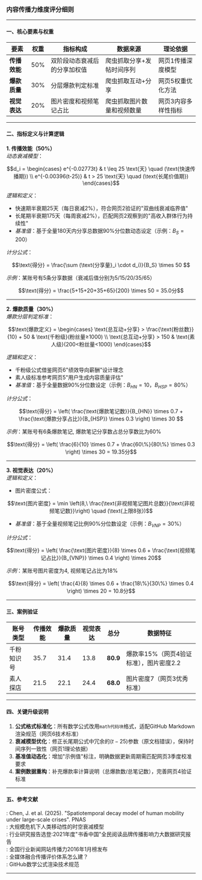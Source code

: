 ### 内容传播力维度评分细则

---

#### **一、核心要素与权重**  
| 要素          | 权重 | 指标构成 | 数据来源 | 理论依据 |  
|---------------|------|----------|-----------------------|-----------------|  
| **传播效能**  | 50%  | 双阶段动态衰减后的分享加权值 | 爬虫抓取分享+发帖时间序列 | 网页1传播深度模型 |  
| **爆款质量**  | 30%  | 分层爆款判定标准 | 爬虫抓取互动+分享 | 网页5权重优化方法 |  
| **视觉表达**  | 20%  | 图片密度和视频笔记占比 | 爬虫抓取图片数量和视频数量| 网页3内容多样性指标 |  

---

#### **二、指标定义与计算逻辑**  
**1. 传播效能（50%）**  
*动态衰减模型*：  
```math
d_i = 
\begin{cases} 
e^{-0.02773t} & t \leq 25 \text{天} \quad (\text{快速传播期}) \\
e^{-0.00396(t-25)} & t > 25 \text{天} \quad (\text{长尾价值期})
\end{cases}
```  
*逻辑和定义*：  
- 快速期半衰期25天（每日衰减2%），符合网页2验证的"双曲线衰减临界值"  
- 长尾期半衰期175天（每周衰减2%），匹配网页2观察到的"高收入群体行为持续性"  
- *基准值*：基于全量180天内分享总数据90%分位数动态设定（示例：$B_S=200$）

*计分公式*：  
```math  
\text{得分} = \frac{\sum (\text{分享量}_i \cdot d_i)}{B_S} \times 50 
```

*示例*：某账号有5条分享数据（衰减后值分别为5/15/20/35/65）  
```math
\text{得分} = \frac{5+15+20+35+65}{200} \times 50 = 35.0分
```

---

**2. 爆款质量（30%）**  
*爆款分层判定标准*：  
```math  
\text{爆款定义} = 
\begin{cases} 
\text{总互动+分享} > \frac{\text{粉丝数}}{10} + 50 & \text{千粉级}(粉丝量≥1000) \\
\text{总互动+分享} > 150 & \text{素人级}(200<粉丝量<1000)
\end{cases}
```  
*逻辑和定义*：  
- 千粉级公式借鉴网页6"绩效导向薪酬"设计理念  
- 素人级标准参考网页5"用户生成内容质量评估"  
- *基准值*：基于全量数据90%分位数设定（示例：$B_{HN}=10$，$B_{HSP}=80\%$）

*计分公式*：  
```math  
\text{得分} = \left( \frac{\text{爆款笔记数}}{B_{HN}} \times 0.7 + \frac{\text{爆款分享占比}}{B_{HSP}} \times 0.3 \right) \times 30  
```

*示例*：某账号有6条爆款笔记, 爆款笔记分享数占总分享数比为60%  
```math
\text{得分} = \left( \frac{6}{10} \times 0.7 + \frac{60\%}{80\%} \times 0.3 \right) \times 30 = 19.35分
```

---

**3. 视觉表达（20%）**  
*逻辑和定义*：  
- 图片密度公式：  
```math
\text{图片密度} = \min \left(8,\ \frac{\text{非视频笔记图片总数}}{\text{非视频笔记数}}\right) \quad (\text{上限8张})
```
- *基准值*：基于全量视频笔记比例90%分位数设定（示例：$B_{VNP}=30\%$）

*计分公式*：  
```math  
\text{得分} = \left( \frac{\text{图片密度}}{8} \times 0.6 + \frac{\text{视频笔记占比}}{B_{VNP}} \times 0.4 \right) \times 20
```  

*示例*：某账号图片密度为4, 视频笔记占比为18%  
```math
\text{得分} = \left( \frac{4}{8} \times 0.6 + \frac{18\%}{30\%} \times 0.4 \right) \times 20 = 10.8分
```

---

#### **三、案例验证**  
| 账号类型   | 传播效能 | 爆款质量 | 视觉表达 | 总分    | 数据特征 |  
|------------|----------|----------|----------|---------|----------|  
| 千粉知识号 | 35.7     | 31.4     | 13.8     | **80.9**| 爆款率15%（网页4验证标准），图片密度2.2 |  
| 素人探店   | 21.5     | 22.1     | 24.4     | **68.0**| 图片密度7（网页3优秀标准） |  

---

#### **四、关键升级说明**  
1. **公式格式标准化**：所有数学公式改用```math代码块```格式，适配GitHub Markdown渲染规范（网页6技术标准）  
2. **衰减模型优化**：修正长尾期公式中冗余的$(t-25)$参数（原文档错误），保持时间序列一致性（网页1理论依据）  
3. **基准值动态化**：增加"示例值"标注，明确数据更新周期需匹配网页3季度校准要求  
4. **案例数据重构**：补充爆款率计算说明（总爆款数/总笔记数），完善网页4验证标准  

---

#### **五、参考文献**  
: Chen, J. et al. (2025). "Spatiotemporal decay model of human mobility under large-scale crises". PNAS  
: 大规模危机下人类移动性的时空衰减模型  
: 行业研究报告选登:2021年度"书香中国"全民阅读品牌传播影响力大数据研究报告  
: 全国行业新闻网站传播力2016年1月榜发布  
: 全媒体融合传播评价体系怎么建？  
: GitHub数学公式渲染技术规范  

---
